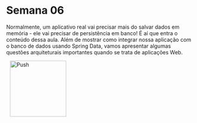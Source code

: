 # Semana 06

Normalmente, um aplicativo real vai precisar mais do salvar dados em memória - ele vai precisar de persistência em banco! É aí que entra o conteúdo dessa aula. Além de mostrar como integrar nossa aplicação com o banco de dados usando Spring Data, vamos apresentar algumas questões arquiteturais importantes quando se trata de aplicações Web.

<a href="https://gitpod.io/#prebuild/https://github.com/regissilvaads/pos-java-web/tree/semana06-10-integracao-persistencia/" style="padding: 10px;">
    <img src="https://gitpod.io/button/open-in-gitpod.svg" width="150" alt="Push" align="center">
</a>
